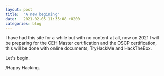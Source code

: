```yaml
---
layout: post
title:  "A new begining"
date:   2021-02-05 11:35:08 +0200
categories: blog
---
```

I have had this site for a while but with no content at all, now on 2021 I will be preparing for the CEH Master certification and the OSCP certification, this will be done with online documents, TryHackMe and HackTheBox.

Let's begin.

/Happy Hacking.